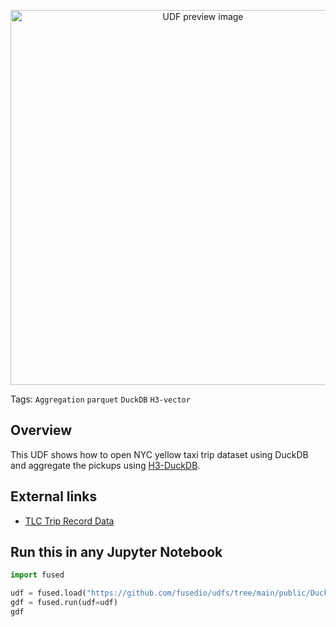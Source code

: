 <!--fused:preview-->
<p align="center"><img src="https://fused-magic.s3.us-west-2.amazonaws.com/thumbnails/udfs-staging/Duckdb_H3_Example.png" width="600" alt="UDF preview image"></p>

<!--fused:tags-->
Tags:  `Aggregation` `parquet` `DuckDB` `H3-vector`

<!--fused:readme-->
## Overview

This UDF shows how to open NYC yellow taxi trip dataset using DuckDB and aggregate the pickups using [H3-DuckDB](https://github.com/isaacbrodsky/h3-duckdb).

## External links

- [TLC Trip Record Data](https://www.nyc.gov/site/tlc/about/tlc-trip-record-data.page)

## Run this in any Jupyter Notebook

```python
import fused

udf = fused.load("https://github.com/fusedio/udfs/tree/main/public/DuckDB_H3_Example")
gdf = fused.run(udf=udf)
gdf
```

